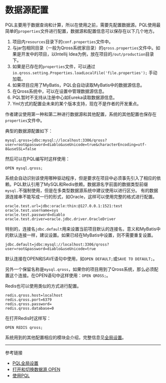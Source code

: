 # 数据源配置
PQL主要用于数据查询和计算，所以在使用之前，需要先配置数据源。PQL使用最简单的`properties`文件进行配置，数据源和配置信息可以保存在以下几个地方。
1. 项目内`resources`目录下的`conf.properties`文件中。
2. 与jar包相同目录（一般为Qross系统家目录）的`qross.properties`文件中。如果是开发中的项目，以Intellij Idea为例，放在项目的`/out/production`目录下。
3. 如果是已存在的`properties`文件，可以通过 `io.qross.setting.Properties.loadLocalFile('file.properties');` 手动加载。
4. 如果项目应用了MyBatis，PQL会自动读取MyBatis中的数据源信息。
5. 在Qross系统中，可以在设置中管理数据源信息。
6. PQL暂时不支持从注册中心如Eureka读取数据源信息。
7. Yml方式的配置会未来的某个版本支持，现在不是作者的开发重点。

作者建议使用第一种和第二种进行数据源和其他配置，系统的其他配置也保存在`properties`文件中。  

典型的数据源配置如下：
```
mysql.qross=jdbc:mysql://localhost:3306/qross?user=root&password=diablo&useUnicode=true&characterEncoding=utf-8&useSSL=false
```
然后可以在PQL编写时这样使用：
```
OPEN mysql.qross;
```
系统会自动识别该使用哪种驱动程序，但是要求在项目中必须事先引入了相应的依赖。PQL默认引用了MySQL和Redis依赖。数据源名字前面的数据类型前缀`mysql.`不强制使用，但是在多类型数据源系统中建议使用以进行区分。
有的数据源连接串不能写成一行的形式，如Oracle，这样可以使用完整的格式进行配置。
```
oracle.test.url=jdbc:oracle:thin:@127.0.0.1:1521:test
oracle.test.username=sys
oracle.test.password=diablo
oracle.test.driver=oracle.jdbc.driver.OracleDriver
```
特别的，连接名`jdbc.default`用来设置当前项目默认的连接名，意义和MyBatis中的默认连接一样，建议设置。如果已经在MyBatis中设置，则不需要重复设置。
```
jdbc.default=jdbc:mysql://localhost:3306/qross?user=root&password=diablo&useUnicode=true
```
默认连接在OPEN和SAVE语句中使用，如`OPEN DEFAULT;`或`SAVE TO DEFAULT;`。 
 
另外一个保留名称是`mysql.qross`，如果你的项目用到了Qross系统，那么必须配置这个连接。在OPEN语句中这样使用：`OPEN QROSS;`。  

Redis也可以使用类似的方式进行配置。
```
redis.qross.host=localhost
redis.qross.port=6379
redis.qross.password=
redis.qross.database=0
```
在打开Redis时这样写：
```
OPEN REDIS qross;
```

系统用到的其他配置相应的模块会介绍，完整信息见[全局设置](/doc/pql/setup)。

---
参考链接
* [PQL全局设置](/doc/pql/setup)
* [打开和切换数据源 OPEN](/doc/pql/open)
* [使用PQL](/doc/pql/use-pql)